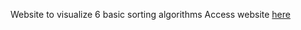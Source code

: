 Website to visualize 6 basic sorting algorithms
Access website [here](https://maxwoodcock.github.io/)
